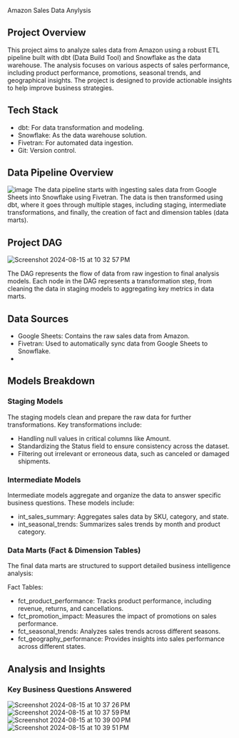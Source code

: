 Amazon Sales Data Anylysis
## Project Overview
This project aims to analyze sales data from Amazon using a robust ETL pipeline built with dbt (Data Build Tool) and Snowflake as the data warehouse. The analysis focuses on various aspects of sales performance, including product performance, promotions, seasonal trends, and geographical insights. The project is designed to provide actionable insights to help improve business strategies.

## Tech Stack
- dbt: For data transformation and modeling.
- Snowflake: As the data warehouse solution.
- Fivetran: For automated data ingestion.
- Git: Version control.
  
## Data Pipeline Overview
![image](https://github.com/user-attachments/assets/ceff70b5-b244-4f30-bd3d-723bdb109ca3)
The data pipeline starts with ingesting sales data from Google Sheets into Snowflake using Fivetran. The data is then transformed using dbt, where it goes through multiple stages, including staging, intermediate transformations, and finally, the creation of fact and dimension tables (data marts).

## Project DAG
![Screenshot 2024-08-15 at 10 32 57 PM](https://github.com/user-attachments/assets/939e87db-33b7-4ff1-abfb-1c2993b7d2e9)

The DAG represents the flow of data from raw ingestion to final analysis models. Each node in the DAG represents a transformation step, from cleaning the data in staging models to aggregating key metrics in data marts.

## Data Sources
- Google Sheets: Contains the raw sales data from Amazon.
- Fivetran: Used to automatically sync data from Google Sheets to Snowflake.
- 
## Models Breakdown
### Staging Models
The staging models clean and prepare the raw data for further transformations. Key transformations include:

- Handling null values in critical columns like Amount.
- Standardizing the Status field to ensure consistency across the dataset.
- Filtering out irrelevant or erroneous data, such as canceled or damaged shipments.
### Intermediate Models
Intermediate models aggregate and organize the data to answer specific business questions. These models include:

- int_sales_summary: Aggregates sales data by SKU, category, and state.
- int_seasonal_trends: Summarizes sales trends by month and product category.
### Data Marts (Fact & Dimension Tables)
The final data marts are structured to support detailed business intelligence analysis:

Fact Tables:
- fct_product_performance: Tracks product performance, including revenue, returns, and cancellations.
- fct_promotion_impact: Measures the impact of promotions on sales performance.
- fct_seasonal_trends: Analyzes sales trends across different seasons.
- fct_geography_performance: Provides insights into sales performance across different states.
## Analysis and Insights
### Key Business Questions Answered
![Screenshot 2024-08-15 at 10 37 26 PM](https://github.com/user-attachments/assets/6469229f-481a-4c00-9819-89fd665bfbfb)
![Screenshot 2024-08-15 at 10 37 59 PM](https://github.com/user-attachments/assets/af92fb77-cb2c-4952-8472-76176c6639b3)
![Screenshot 2024-08-15 at 10 39 00 PM](https://github.com/user-attachments/assets/0e5ae0ad-5ce4-488c-82e9-5b4f24b4ff82)
![Screenshot 2024-08-15 at 10 39 51 PM](https://github.com/user-attachments/assets/4fc69a9c-7cae-4766-945b-6e3aa4bdcc4a)


